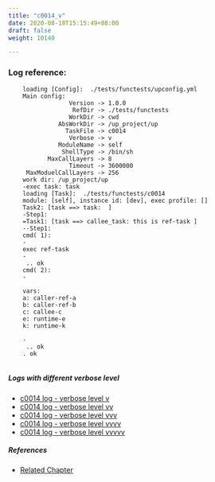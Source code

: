 ```yaml
---
title: "c0014_v"
date: 2020-08-18T15:15:49+88:00
draft: false
weight: 10140

---
```


### Log reference: <no value>

```
    loading [Config]:  ./tests/functests/upconfig.yml
    Main config:
                 Version -> 1.0.0
                  RefDir -> ./tests/functests
                 WorkDir -> cwd
              AbsWorkDir -> /up_project/up
                TaskFile -> c0014
                 Verbose -> v
              ModuleName -> self
               ShellType -> /bin/sh
           MaxCallLayers -> 8
                 Timeout -> 3600000
     MaxModuelCallLayers -> 256
    work dir: /up_project/up
    -exec task: task
    loading [Task]:  ./tests/functests/c0014
    module: [self], instance id: [dev], exec profile: []
    Task2: [task ==> task:  ]
    -Step1:
    =Task1: [task ==> callee_task: this is ref-task ]
    --Step1:
    cmd( 1):
    -
    exec ref-task
    -
     .. ok
    cmd( 2):
    -
    
    vars:
    a: caller-ref-a
    b: caller-ref-b
    c: callee-c
    e: runtime-e
    k: runtime-k
    
    -
     .. ok
    . ok
    
```

##### Logs with different verbose level
* [c0014 log - verbose level v](../../logs/c0014_v)
* [c0014 log - verbose level vv](../../logs/c0014_vv)
* [c0014 log - verbose level vvv](../../logs/c0014_vvv)
* [c0014 log - verbose level vvvv](../../logs/c0014_vvvv)
* [c0014 log - verbose level vvvvv](../../logs/c0014_vvvvv)

##### References
* [Related Chapter](../../vars/c0014)
